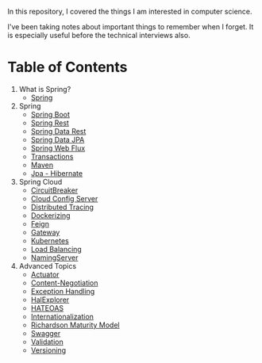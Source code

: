 In this repository, I covered the things I am interested in computer science.
<p>
I've been taking notes about important things to remember when I forget. It is especially useful
before the technical interviews also. 

# Table of Contents
1. What is Spring?
    - [Spring](spring-intro/Spring.md)
2. Spring
    - [Spring Boot](spring/SpringBoot.md)
	- [Spring Rest](spring/SpringRest.md)
	- [Spring Data Rest](spring/SpringDataRest.md)
	- [Spring Data JPA](spring/SpringDataJPA.md)
	- [Spring Web Flux](spring/SpringWebFlux.md)
	- [Transactions](spring/Transactions.md)
	- [Maven](spring/Maven.md)
	- [Jpa - Hibernate](spring/JpaHibernate.md)
3. Spring Cloud
    - [CircuitBreaker](spring-cloud-from-scratch/CircuitBreaker.md)
	- [Cloud Config Server](spring-cloud-from-scratch/CloudConfigServer.md)
	- [Distributed Tracing](spring-cloud-from-scratch/DistributedTracing.md)
	- [Dockerizing](spring-cloud-from-scratch/Dockerizing.md)
	- [Feign](spring-cloud-from-scratch/Feign.md)
	- [Gateway](spring-cloud-from-scratch/Gateway.md)
	- [Kubernetes](spring-cloud-from-scratch/Kubernetes.md)
	- [Load Balancing](spring-cloud-from-scratch/LoadBalancing.md)
	- [NamingServer](spring-cloud-from-scratch/NamingServer.md)
4. Advanced Topics
	- [Actuator](advanced-topics/Actuator.md)
	- [Content-Negotiation](advanced-topics/Content-Negotiation.md)
	- [Exception Handling](advanced-topics/ExceptionHandling.md)
	- [HalExplorer](advanced-topics/HalExplorer.md)
	- [HATEOAS](advanced-topics/HATEOAS.md)
	- [Internationalization](advanced-topics/Internationalization.md)
	- [Richardson Maturity Model](advanced-topics/RichardsonMaturityModel.md)
	- [Swagger](advanced-topics/Swagger.md)
	- [Validation](advanced-topics/Validation.md)
	- [Versioning](advanced-topics/Versioning.md)